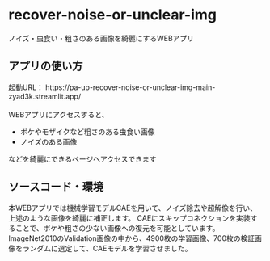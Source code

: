 # recover-noise-or-unclear-img
ノイズ・虫食い・粗さのある画像を綺麗にするWEBアプリ

<h2>アプリの使い方</h2>
起動URL：
https://pa-up-recover-noise-or-unclear-img-main-zyad3k.streamlit.app/
<br>
<br>
WEBアプリにアクセスすると、
<ul>
<li>ボケやモザイクなど粗さのある虫食い画像</li>
<li>ノイズのある画像</li>
</ul>
などを綺麗にできるページへアクセスできます


<h2>ソースコード・環境</h2>
本WEBアプリでは機械学習モデルCAEを用いて、ノイズ除去や超解像を行い、上述のような画像を綺麗に補正します。
CAEにスキップコネクションを実装することで、ボケや粗さの少ない画像への復元を可能としています。
<br>
ImageNet2010のValidation画像の中から、4900枚の学習画像、700枚の検証画像をランダムに選定して、CAEモデルを学習させました。

